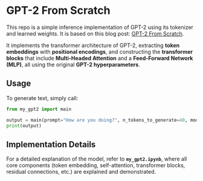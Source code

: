 # **GPT-2 From Scratch**
This repo is a simple inference implementation of GPT-2 using its tokenizer and learned weights. It is based on this blog post: [GPT-2 From Scratch](https://jaykmody.com/blog/gpt-from-scratch/).  

It implements the transformer architecture of GPT-2, extracting **token embeddings** with **positional encodings**, and constructing the **transformer blocks** that include **Multi-Headed Attention** and a **Feed-Forward Network (MLP)**, all using the original **GPT-2 hyperparameters**.

## **Usage**
To generate text, simply call:

```python
from my_gpt2 import main

output = main(prompt="How are you doing?", n_tokens_to_generate=40, model_size="124M", models_dir="models")
print(output)
```

## **Implementation Details**
For a detailed explanation of the model, refer to **`my_gpt2.ipynb`**, where all core components (token embedding, self-attention, transformer blocks, residual connections, etc.) are explained and demonstrated.
